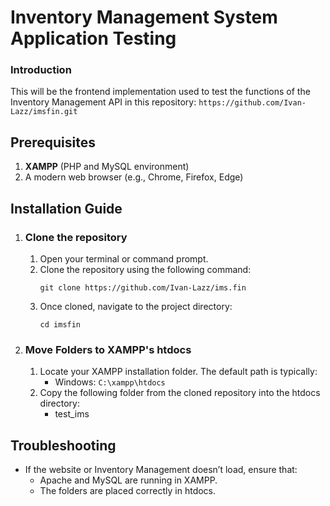 # Inventory Management System Application Testing
### Introduction
This will be the frontend implementation used to test the functions of the Inventory Management API in this repository: ``` https://github.com/Ivan-Lazz/imsfin.git ```

## Prerequisites
1. **XAMPP** (PHP and MySQL environment)
2. A modern web browser (e.g., Chrome, Firefox, Edge)

## Installation Guide
1. ### Clone the repository
   1. Open your terminal or command prompt.
   2. Clone the repository using the following command:
      ```
      git clone https://github.com/Ivan-Lazz/ims.fin
      ```
   3. Once cloned, navigate to the project directory:
      ```
      cd imsfin
      ```
2. ### Move Folders to XAMPP's htdocs
   1. Locate your XAMPP installation folder. The default path is typically:
      - Windows: ```C:\xampp\htdocs```
   2. Copy the following folder from the cloned repository into the htdocs directory:
      - test_ims

## Troubleshooting
   - If the website or Inventory Management doesn’t load, ensure that:
     - Apache and MySQL are running in XAMPP.
     - The folders are placed correctly in htdocs.
       
